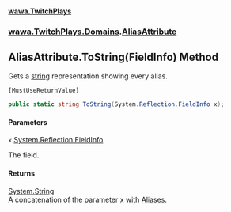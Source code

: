 #### [wawa.TwitchPlays](index.md 'index')
### [wawa.TwitchPlays.Domains](wawa.TwitchPlays.Domains.md 'wawa.TwitchPlays.Domains').[AliasAttribute](AliasAttribute.md 'wawa.TwitchPlays.Domains.AliasAttribute')

## AliasAttribute.ToString(FieldInfo) Method

Gets a [string](https://docs.microsoft.com/en-us/dotnet/csharp/language-reference/keywords/string 'https://docs.microsoft.com/en-us/dotnet/csharp/language-reference/keywords/string') representation showing every alias.<p/>`[MustUseReturnValue]`

```csharp
public static string ToString(System.Reflection.FieldInfo x);
```
#### Parameters

<a name='wawa.TwitchPlays.Domains.AliasAttribute.ToString(System.Reflection.FieldInfo).x'></a>

`x` [System.Reflection.FieldInfo](https://docs.microsoft.com/en-us/dotnet/api/System.Reflection.FieldInfo 'System.Reflection.FieldInfo')

The field.

#### Returns
[System.String](https://docs.microsoft.com/en-us/dotnet/api/System.String 'System.String')  
A concatenation of the parameter [x](AliasAttribute.ToString(FieldInfo).md#wawa.TwitchPlays.Domains.AliasAttribute.ToString(System.Reflection.FieldInfo).x 'wawa.TwitchPlays.Domains.AliasAttribute.ToString(System.Reflection.FieldInfo).x') with [Aliases](AliasAttribute.Aliases.md 'wawa.TwitchPlays.Domains.AliasAttribute.Aliases').